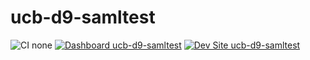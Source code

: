 # ucb-d9-samltest

![CI none](https://img.shields.io/badge/ci-none-orange.svg)
[![Dashboard ucb-d9-samltest](https://img.shields.io/badge/dashboard-ucb_d9_samltest-yellow.svg)](https://dashboard.pantheon.io/sites/6e86cf65-390b-4d3c-9fa3-096a89f6923c#dev/code)
[![Dev Site ucb-d9-samltest](https://img.shields.io/badge/site-ucb_d9_samltest-blue.svg)](http://dev-ucb-d9-samltest.pantheonsite.io/)